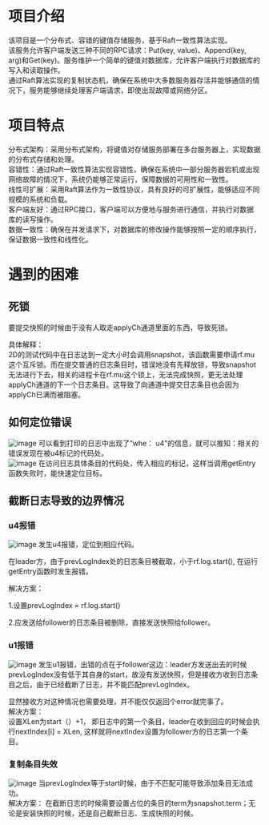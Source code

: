# 项目介绍
该项目是一个分布式、容错的键值存储服务，基于Raft一致性算法实现。  
该服务允许客户端发送三种不同的RPC请求：Put(key, value)、Append(key, arg)和Get(key)。服务维护一个简单的键值对数据库，允许客户端执行对数据库的写入和读取操作。  
通过Raft算法实现的复制状态机，确保在系统中大多数服务器存活并能够通信的情况下，服务能够继续处理客户端请求，即使出现故障或网络分区。

# 项目特点
分布式架构：采用分布式架构，将键值对存储服务部署在多台服务器上，实现数据的分布式存储和处理。  
容错性：通过Raft一致性算法实现容错性，确保在系统中一部分服务器宕机或出现网络故障的情况下，系统仍能够正常运行，保障数据的可用性和一致性。  
线性可扩展：采用Raft算法作为一致性协议，具有良好的可扩展性，能够适应不同规模的系统和负载。  
客户端友好：通过RPC接口，客户端可以方便地与服务进行通信，并执行对数据库的读写操作。  
数据一致性：确保在并发请求下，对数据库的修改操作能够按照一定的顺序执行，保证数据一致性和线性化。  

# 遇到的困难
## 死锁
要提交快照的时候由于没有人取走applyCh通道里面的东西，导致死锁。  

具体解释：  
2D的测试代码中在日志达到一定大小时会调用snapshot，该函数需要申请rf.mu这个互斥锁。而在提交普通的日志条目时，错误地没有先释放锁，导致snapshot无法进行下去，相关的进程卡在rf.mu这个锁上，无法完成快照，更无法处理applyCh通道的下一个日志条目。这导致了向通道中提交日志条目也会因为applyCh已满而被阻塞。
## 如何定位错误
![image](https://github.com/littlecat-git/Fault-tolerant-Key-Value-Service/assets/82521506/86de46e3-f98e-4b56-b91a-c5a5e2560f6a)
可以看到打印的日志中出现了“whe： u4"的信息，就可以推知：相关的错误发现在被u4标记的代码处。  
![image](https://github.com/littlecat-git/Fault-tolerant-Key-Value-Service/assets/82521506/14028eba-cf9f-411e-82d9-107dee2738b3)
在访问日志具体条目的代码处，传入相应的标记，这样当调用getEntry函数失败时，能快速定位目标。
## 截断日志导致的边界情况
### u4报错
![image](https://github.com/littlecat-git/Fault-tolerant-Key-Value-Service/assets/82521506/80713c39-58e2-4b5e-99a4-019daeea30fb)
发生u4报错，定位到相应代码。  

在leader方，由于prevLogIndex处的日志条目被截取，小于rf.log.start(), 在运行getEntry函数时发生报错。  

解决方案：  

1.设置prevLogIndex = rf.log.start()  

2.应发送给follower的日志条目被删除，直接发送快照给follower。  
### u1报错

![image](https://github.com/littlecat-git/Fault-tolerant-Key-Value-Service/assets/82521506/a8568322-a17d-4d52-89fc-afe21a66c794)
发生u1报错，出错的点在于follower这边：leader方发送出去的时候prevLogIndex没有低于其自身的start，故没有发送快照，但是接收方收到日志条目之后，由于已经截断了日志，并不能匹配prevLogIndex。  

显然接收方对这种情况也需要处理，并不能仅仅返回个error就完事了。  
解决方案：  
设置XLen为start（）+1， 即日志中的第一个条目，leader在收到回应的时候会执行nextIndex[i] = XLen, 这样就将nextIndex设置为follower方的日志第一个条目。  
### 复制条目失效

![image](https://github.com/littlecat-git/Fault-tolerant-Key-Value-Service/assets/82521506/368f605b-8dcd-48c3-a3ac-3b04e7754817)
当prevLogIndex等于start时候，由于不匹配可能导致添加条目无法成功。  
解决方案：
在截断日志的时候需要设置占位的条目的term为snapshot.term；无论是安装快照的时候，还是自己截断日志、生成快照的时候。  





